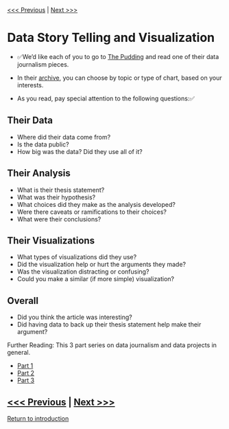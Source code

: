 [<<< Previous](discussion.md) | [Next >>>](power.md)  

# Data Story Telling and Visualization

* :white_check_mark:We’d like each of you to go to [The Pudding](https://pudding.cool/) and read one of their data journalism pieces. 
* In their [archive](https://pudding.cool/archives/), you can choose by topic or type of chart, based on your interests. 

* As you read, pay special attention to the following questions::white_check_mark:

## Their Data
* Where did their data come from?
* Is the data public?
* How big was the data? Did they use all of it?

## Their Analysis
* What is their thesis statement?
* What was their hypothesis?
* What choices did they make as the analysis developed?
* Were there caveats or ramifications to their choices?
* What were their conclusions?

## Their Visualizations
* What types of visualizations did they use?
* Did the visualization help or hurt the arguments they made?
* Was the visualization distracting or confusing?
* Could you make a similar (if more simple) visualization?

## Overall 
* Did you think the article was interesting? 
* Did having data to back up their thesis statement help make their argument?


Further Reading: This 3 part series on data journalism and data projects in general.
* [Part 1](https://pudding.cool/process/how-to-make-dope-shit-part-1/)
* [Part 2](https://pudding.cool/process/how-to-make-dope-shit-part-2/)
* [Part 3](https://pudding.cool/process/how-to-make-dope-shit-part-3/)


[<<< Previous](discussion.md) | [Next >>>](power.md)  
-----

[Return to introduction](https://github.com/SouthernMethodistUniversity/data)

